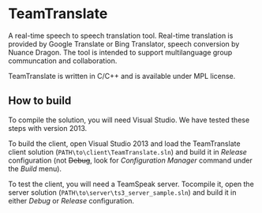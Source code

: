 TeamTranslate
========================
A real-time speech to speech translation tool. Real-time translation is provided by Google Translate or Bing Translator, speech conversion by Nuance Dragon. The tool is intended to support multilanguage group communcation and collaboration. 

TeamTranslate is written in C/C++ and is available under MPL license.

How to build
------------------------
To compile the solution, you will need Visual Studio. We have tested these steps with version 2013.

To build the client, open Visual Studio 2013 and load the TeamTranslate client solution (`PATH\to\client\TeamTranslate.sln`) and build it in _Release_ configuration (not ~~Debug~~, look for _*Configuration Manager*_ command under the _*Build*_ menu).

To test the client, you will need a TeamSpeak server. Tocompile it, open the server solution (`PATH\to\server\ts3_server_sample.sln`) and build it in either _Debug_ or _Release_ configuration.
